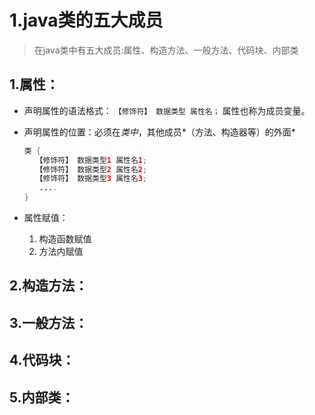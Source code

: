 



# 1.java类的五大成员

> 在java类中有五大成员:属性、构造方法、一般方法、代码块、内部类



## 1.属性：

- 声明属性的语法格式： `【修饰符】 数据类型 属性名；` 属性也称为成员变量。

- 声明属性的位置：必须在*类中*，其他成员*（方法、构造器等）的外面*

  ```java
  类 {
  　　【修饰符】 数据类型1 属性名1;
  　　【修饰符】 数据类型2 属性名2;
  　　【修饰符】 数据类型3 属性名3;
  　　....
  } 
  ```

- 属性赋值：

  1. 构造函数赋值
  2. 方法内赋值

## 2.构造方法：



## 3.一般方法：



## 4.代码块：



## 5.内部类：


